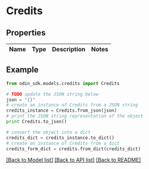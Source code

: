 # Credits


## Properties

Name | Type | Description | Notes
------------ | ------------- | ------------- | -------------

## Example

```python
from odin_sdk.models.credits import Credits

# TODO update the JSON string below
json = "{}"
# create an instance of Credits from a JSON string
credits_instance = Credits.from_json(json)
# print the JSON string representation of the object
print Credits.to_json()

# convert the object into a dict
credits_dict = credits_instance.to_dict()
# create an instance of Credits from a dict
credits_form_dict = credits.from_dict(credits_dict)
```
[[Back to Model list]](../README.md#documentation-for-models) [[Back to API list]](../README.md#documentation-for-api-endpoints) [[Back to README]](../README.md)


